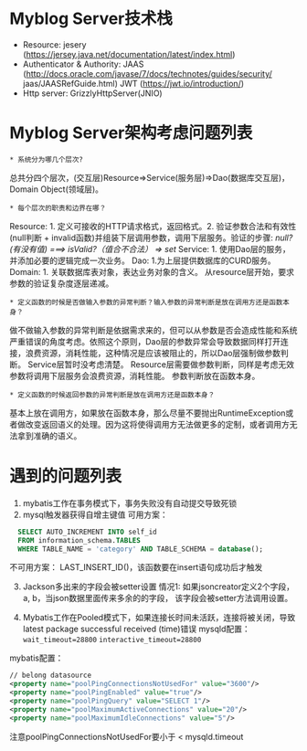 # Myblog Server技术栈
* Resource: jesery (https://jersey.java.net/documentation/latest/index.html)
* Authenticator & Authority:
JAAS  (http://docs.oracle.com/javase/7/docs/technotes/guides/security/  jaas/JAASRefGuide.html)
JWT (https://jwt.io/introduction/)
* Http server: GrizzlyHttpServer(JNIO)

# Myblog Server架构考虑问题列表
```
* 系统分为哪几个层次?
```
总共分四个层次，(交互层)Resource=>Service(服务层)=>Dao(数据库交互层)，Domain Object(领域层)。

```
* 每个层次的职责和边界在哪？
```
Resource: 1. 定义可接收的HTTP请求格式，返回格式。2. 验证参数合法和有效性(null判断 + invalid函数)并组装下层调用参数，调用下层服务。验证的步骤: *null?(有没有值) ===> isValid?（值合不合法） => set*
Service: 1. 使用Dao层的服务，并添加必要的逻辑完成一次业务。
Dao: 1.为上层提供数据库的CURD服务。
Domain: 1. 关联数据库表对象，表达业务对象的含义。
从resource层开始，要求参数的验证复杂度逐层递减。

```
* 定义函数的时候是否做输入参数的异常判断？输入参数的异常判断是放在调用方还是函数本身？
```
做不做输入参数的异常判断是依据需求来的，但可以从参数是否会造成性能和系统严重错误的角度考虑。依照这个原则，Dao层的参数异常会导致数据同样打开连接，浪费资源，消耗性能，这种情况是应该被阻止的，所以Dao层强制做参数判断。
Service层暂时没考虑清楚。
Resource层需要做参数判断，同样是考虑无效参数将调用下层服务会浪费资源，消耗性能。
参数判断放在函数本身。

```
* 定义函数的时候返回参数的异常判断是放在调用方还是函数本身？
```
基本上放在调用方，如果放在函数本身，那么尽量不要抛出RuntimeException或者做改变返回语义的处理。因为这将使得调用方无法做更多的定制，或者调用方无法拿到准确的语义。


# 遇到的问题列表
1. mybatis工作在事务模式下，事务失败没有自动提交导致死锁
2. mysql触发器获得自增主键值
可用方案：

```sql
  SELECT AUTO_INCREMENT INTO self_id
  FROM information_schema.TABLES
  WHERE TABLE_NAME = 'category' AND TABLE_SCHEMA = database();
```

不可用方案：
LAST_INSERT_ID()，该函数要在insert语句成功后才触发

3. Jackson多出来的字段会被setter设置
情况1: 如果jsoncreator定义2个字段，a, b，当json数据里面传来多余的的字段，
该字段会被setter方法调用设置。

4. Mybatis工作在Pooled模式下，如果连接长时间未活跃，连接将被关闭，导致latest package successful received (time)错误
mysqld配置：
`wait_timeout=28800`
`interactive_timeout=28800`

mybatis配置：
```xml
// belong datasource
<property name="poolPingConnectionsNotUsedFor" value="3600"/>
<property name="poolPingEnabled" value="true"/>
<property name="poolPingQuery" value="SELECT 1"/>
<property name="poolMaximumActiveConnections" value="20"/>
<property name="poolMaximumIdleConnections" value="5"/>
```

注意poolPingConnectionsNotUsedFor要小于 < mysqld.timeout



